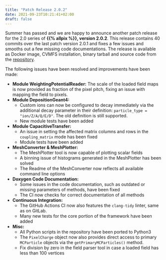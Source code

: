 ```yaml
---
title: "Patch Release 2.0.2"
date: 2021-09-23T10:21:41+02:00
draft: false
---
```


Summer has passed and we are happy to announce another patch release for the 2.0 series of **{{% allpix %}}, version 2.0.2**.
This release contains 40 commits over the last patch version 2.0.1 and fixes a few issues and smooths out a few missing code documentations.
The release is available as Docker image, CVMFS installation, binary tarball and source code from the [repository](https://gitlab.cern.ch/allpix-squared/allpix-squared/).

The following issues have been resolved and improvements have been made:
<!--more-->

* **Module WeightingPotentialReader:** The scale of the loaded field maps is now provided as fraction of the pixel pitch, fixing an issue with mapping the field to pixels.
* **Module DepositionGeant4:**
   * Custom ions can now be configured to decay immediately via the additional decay parameter in their definition: `particle_type = "ion/Z/A/Q/E/D"`. The old definition is still supported.
   * New module tests have been added
* **Module CapacitiveTransfer:**
   * An issue in setting the affected matrix columns and rows in the `coupling_matrix` mode has been fixed
   * Module tests have been added
* **MeshConverter & MeshPlotter:**
   * The MeshPlotter tool is now capable of plotting scalar fields
   * A binning issue of histograms generated in the MeshPlotter has been solved
   * The Readme of the MeshConverter now reflects all available command line options
* **Doxygen Code Documentation:**
   * Some issues in the code documentation, such as outdated or missing parameters of methods, have been fixed
   * The CI now checks for correct documentation of all methods
* **Continuous Integration:**
   * The GitHub Actions CI now also features the `clang-tidy` linter, same as on GitLab.
   * Many new tests for the core portion of the framework have been added
* **Misc:**
   * All Python scripts in the repository have been ported to Python3
   * The `PixelCharge` object now also provides direct access to primary `MCParticle` objects via the `getPrimaryMCParticles()` method.
   * Fix division by zero in the field parser tool in case a loaded field has less than 100 vertices
